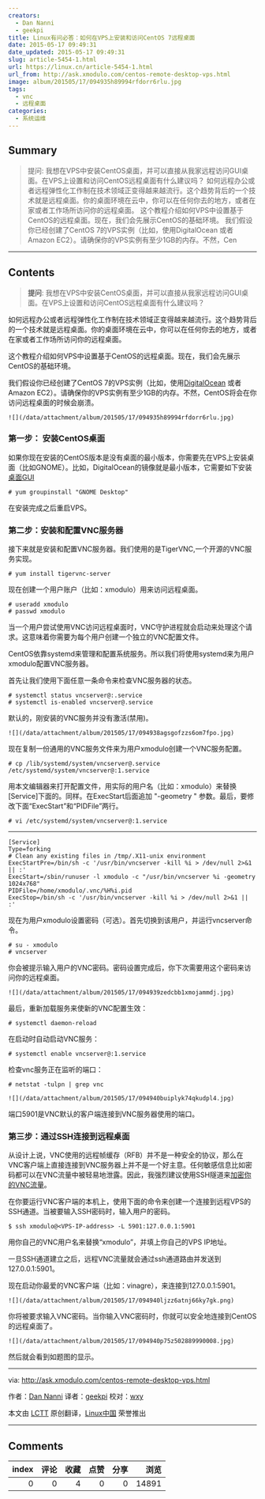 ```yaml
---
creators:
  - Dan Nanni
  - geekpi
title: Linux有问必答：如何在VPS上安装和访问CentOS 7远程桌面
date: 2015-05-17 09:49:31
date_updated: 2015-05-17 09:49:31
slug: article-5454-1.html
url: https://linux.cn/article-5454-1.html
url_from: http://ask.xmodulo.com/centos-remote-desktop-vps.html
image: album/201505/17/094935h89994rfdorr6rlu.jpg
tags:
  - vnc
  - 远程桌面
categories:
  - 系统运维
---
```


## Summary

> 提问: 我想在VPS中安装CentOS桌面，并可以直接从我家远程访问GUI桌面。在VPS上设置和访问CentOS远程桌面有什么建议吗？  如何远程办公或者远程弹性化工作制在技术领域正变得越来越流行。这个趋势背后的一个技术就是远程桌面。你的桌面环境在云中，你可以在任何你去的地方，或者在家或者工作场所访问你的远程桌面。 这个教程介绍如何VPS中设置基于CentOS的远程桌面。现在，我们会先展示CentOS的基础环境。 我们假设你已经创建了CentOS 7的VPS实例（比如，使用DigitalOcean 或者 Amazon EC2）。请确保你的VPS实例有至少1GB的内存。不然，Cen

***

<!-- more -->

## Contents

> 
> **提问**: 我想在VPS中安装CentOS桌面，并可以直接从我家远程访问GUI桌面。在VPS上设置和访问CentOS远程桌面有什么建议吗？
> 
> 
> 

如何远程办公或者远程弹性化工作制在技术领域正变得越来越流行。这个趋势背后的一个技术就是远程桌面。你的桌面环境在云中，你可以在任何你去的地方，或者在家或者工作场所访问你的远程桌面。

这个教程介绍如何VPS中设置基于CentOS的远程桌面。现在，我们会先展示CentOS的基础环境。

我们假设你已经创建了CentOS 7的VPS实例（比如，使用[DigitalOcean](http://xmodulo.com/go/digitalocean) 或者 Amazon EC2）。请确保你的VPS实例有至少1GB的内存。不然，CentOS将会在你访问远程桌面的时候会崩溃。

`![](/data/attachment/album/201505/17/094935h89994rfdorr6rlu.jpg)`

### 第一步： 安装CentOS桌面

如果你现在安装的CentOS版本是没有桌面的最小版本，你需要先在VPS上安装桌面（比如GNOME）。比如，DigitalOcean的镜像就是最小版本，它需要如下安装[桌面GUI](http://xmodulo.com/how-to-install-gnome-desktop-on-centos.html)

```shell
# yum groupinstall "GNOME Desktop" 
```

在安装完成之后重启VPS。

### 第二步：安装和配置VNC服务器

接下来就是安装和配置VNC服务器。我们使用的是TigerVNC,一个开源的VNC服务实现。

```shell
# yum install tigervnc-server 
```

现在创建一个用户账户（比如：xmodulo）用来访问远程桌面。

```shell
# useradd xmodulo
# passwd xmodulo 
```

当一个用户尝试使用VNC访问远程桌面时，VNC守护进程就会启动来处理这个请求。这意味着你需要为每个用户创建一个独立的VNC配置文件。

CentOS依靠systemd来管理和配置系统服务。所以我们将使用systemd来为用户xmodulo配置VNC服务器。

首先让我们使用下面任意一条命令来检查VNC服务器的状态。

```shell
# systemctl status vncserver@:.service
# systemctl is-enabled vncserver@.service 
```

默认的，刚安装的VNC服务并没有激活(禁用)。

`![](/data/attachment/album/201505/17/094938agsgofzzs6om7fpo.jpg)`

现在复制一份通用的VNC服务文件来为用户xmodulo创建一个VNC服务配置。

```shell
# cp /lib/systemd/system/vncserver@.service /etc/systemd/system/vncserver@:1.service 
```

用本文编辑器来打开配置文件，用实际的用户名（比如：xmodulo）来替换[Service]下面的。同样。在ExecStart后面追加 "-geometry " 参数。最后，要修改下面“ExecStart”和“PIDFile”两行。

```shell
# vi /etc/systemd/system/vncserver@:1.service 
```

---

```shell
[Service]
Type=forking
# Clean any existing files in /tmp/.X11-unix environment
ExecStartPre=/bin/sh -c '/usr/bin/vncserver -kill %i > /dev/null 2>&1 || :'
ExecStart=/sbin/runuser -l xmodulo -c "/usr/bin/vncserver %i -geometry 1024x768"
PIDFile=/home/xmodulo/.vnc/%H%i.pid
ExecStop=/bin/sh -c '/usr/bin/vncserver -kill %i > /dev/null 2>&1 || :'
```

现在为用户xmodulo设置密码（可选）。首先切换到该用户，并运行vncserver命令。

```shell
# su - xmodulo
# vncserver
```

你会被提示输入用户的VNC密码。密码设置完成后，你下次需要用这个密码来访问你的远程桌面。

`![](/data/attachment/album/201505/17/094939zedcbb1xmojammdj.jpg)`

最后，重新加载服务来使新的VNC配置生效：

```shell
# systemctl daemon-reload
```

在启动时自动启动VNC服务：

```shell
# systemctl enable vncserver@:1.service
```

检查vnc服务正在监听的端口：

```shell
# netstat -tulpn | grep vnc 
```

`![](/data/attachment/album/201505/17/094940buiplyk74qkudpl4.jpg)`

端口5901是VNC默认的客户端连接到VNC服务器使用的端口。

### 第三步：通过SSH连接到远程桌面

从设计上说，VNC使用的远程帧缓存（RFB）并不是一种安全的协议，那么在VNC客户端上直接连接到VNC服务器上并不是一个好主意。任何敏感信息比如密码都可以在VNC流量中被轻易地泄露。因此，我强烈建议使用SSH隧道来[加密你的VNC流量](http://xmodulo.com/how-to-set-up-vnc-over-ssh.html)。

在你要运行VNC客户端的本机上，使用下面的命令来创建一个连接到远程VPS的SSH通道。当被要输入SSH密码时，输入用户的密码。

```shell
$ ssh xmodulo@<VPS-IP-address> -L 5901:127.0.0.1:5901 
```

用你自己的VNC用户名来替换“xmodulo”，并填上你自己的VPS IP地址。

一旦SSH通道建立之后，远程VNC流量就会通过ssh通道路由并发送到127.0.0.1:5901。

现在启动你最爱的VNC客户端（比如：vinagre），来连接到127.0.0.1:5901。

`![](/data/attachment/album/201505/17/094940ljzz6atnj66ky7gk.png)`

你将被要求输入VNC密码。当你输入VNC密码时，你就可以安全地连接到CentOS的远程桌面了。

`![](/data/attachment/album/201505/17/094940p75z502889990008.jpg)`

然后就会看到如题图的显示。

---

via: <http://ask.xmodulo.com/centos-remote-desktop-vps.html>

作者：[Dan Nanni](http://ask.xmodulo.com/author/nanni) 译者：[geekpi](https://github.com/geekpi) 校对：[wxy](https://github.com/wxy)

本文由 [LCTT](https://github.com/LCTT/TranslateProject) 原创翻译，[Linux中国](https://linux.cn/) 荣誉推出

***

## Comments


|   index |   评论 |   收藏 |   点赞 |   分享 |   浏览 |
|--------:|-------:|-------:|-------:|-------:|-------:|
|       0 |      0 |      4 |      0 |      0 |  14891 |
